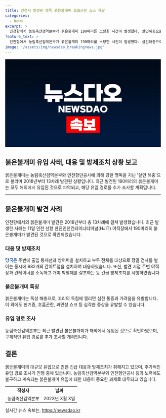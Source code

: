 ```yaml
---
title: 인천서 발견된 맹독 붉은불개미 호흡곤란 쇼크 유발
categories:
  - News
excerpt: >
  인천항에서 농림축산검역본부가 붉은불개미 190마리를 소탕한 사건이 발생했다. 살인해충으로 불리는 이 개미들은 독성을 지녀 독립적인 해충이다. 이번 사건으로 인천항에서의 붉은불개미 발견 횟수는 2018년 이후 13번째이다. 이 개미의 독침은 심한 통증과 가려움을 유발하며, 현기증과 호흡곤란을 일으킬 수 있다. 농림축산검역본부는 해외 유입 경로 추가 조사 및 관리 대책 마련에 주력중이다.
feature_text: >
  인천항에서 농림축산검역본부가 붉은불개미 190마리를 소탕한 사건이 발생했다. 살인해충으로 불리는 이 개미들은 독성을 지녀 독립적인 해충이다. 이번 사건으로 인천항에서의 붉은불개미 발견 횟수는 2018년 이후 13번째이다. 이 개미의 독침은 심한 통증과 가려움을 유발하며, 현기증과 호흡곤란을 일으킬 수 있다. 농림축산검역본부는 해외 유입 경로 추가 조사 및 관리 대책 마련에 주력중이다.
image: '/assets/img/newsdao_breakingnews.jpg'
---
```


<p><img src="/assets/img/newsdao_breakingnews.jpg" alt="bookingtag 속보" /></p>

<h2><b>붉은불개미 유입 사태, 대응 및 방제조치 상황 보고</b></h2>

<p data-ke-size="size16">붉은불개미는 농림축산검역본부와 인천항만공사에 의해 강한 맹독을 지닌 '살인 해충'으로 불리며 2018년부터 13차례 발견된 상황입니다. 최근 발견된 190마리의 붉은불개미는 모두 해외에서 유입된 것으로 파악되고, 해당 유입 경로를 추가 조사할 계획입니다.</p>

<hr>

<h2 data-ke-size="size26">붉은불개미 발견 사례</h2>

<p data-ke-size="size16">인천항에서의 붉은불개미 발견은 2018년부터 총 13차례에 걸쳐 발생했습니다. 최근 발생한 사례는 11일 인천 신항 한진인천컨테이너터미널(HJIT) 야적장에서 190마리의 붉은불개미가 발견된 것으로 확인되었습니다.</p>

<h3><b>대응 및 방제조치</b></h3>

<p data-ke-size="size16"><b><span style="color: #1a5490;">당국은</span></b> 주변에 출입 통제선과 방어벽을 설치하고 부두 전체를 대상으로 정밀 검사를 벌이는 동시에 882개의 간이트랩을 설치하여 대응하였습니다. 또한, 발견 지점 주변 야적장과 컨테이너를 소독하고 개미 박멸제를 살포하는 등 긴급 방제조치를 시행하였습니다.</p>

<h3><b>붉은불개미 특징</b></h3>

<p data-ke-size="size16">붉은불개미는 독성 해충으로, 꼬리의 독침에 찔리면 심한 통증과 가려움을 유발합니다. 이 외에도 현기증, 호흡곤란, 과민성 쇼크 등 심각한 증상을 유발할 수 있습니다.</p>

<h3><b>유입 경로 조사</b></h3>

<p data-ke-size="size16">농림축산검역본부는 최근 발견된 붉은불개미가 해외에서 유입된 것으로 확인하였으며, 구체적인 유입 경로를 추가 조사할 계획입니다.</p>

<h2 data-ke-size="size26">결론</h2>

<p data-ke-size="size16">붉은불개미의 대규모 유입으로 인한 긴급 대응과 방제조치가 취해지고 있으며, 추가적인 유입 경로 조사가 진행 중에 있습니다. 농림축산검역본부와 인천항만공사 등의 노력에도 불구하고 계속되는 붉은불개미 유입에 대한 대응이 중요한 과제로 대두되고 있습니다.</p>

<table>
<tbody>
<tr>
<td style="text-align: center; height: 17px;"><b>작성자</b></td>
<td style="text-align: center; height: 17px;"><b>날짜</b></td>
</tr>
<tr>
<td style="text-align: center; height: 17px;">농림축산검역본부</td>
<td style="text-align: center; height: 17px;">202X년 X월 X일</td>
</tr>
</tbody>
</table>

<p data-ke-size="size16"></p>
실시간 뉴스 속보는, <a href="https://newsdao.kr" rel="dofollow">https://newsdao.kr</a>



